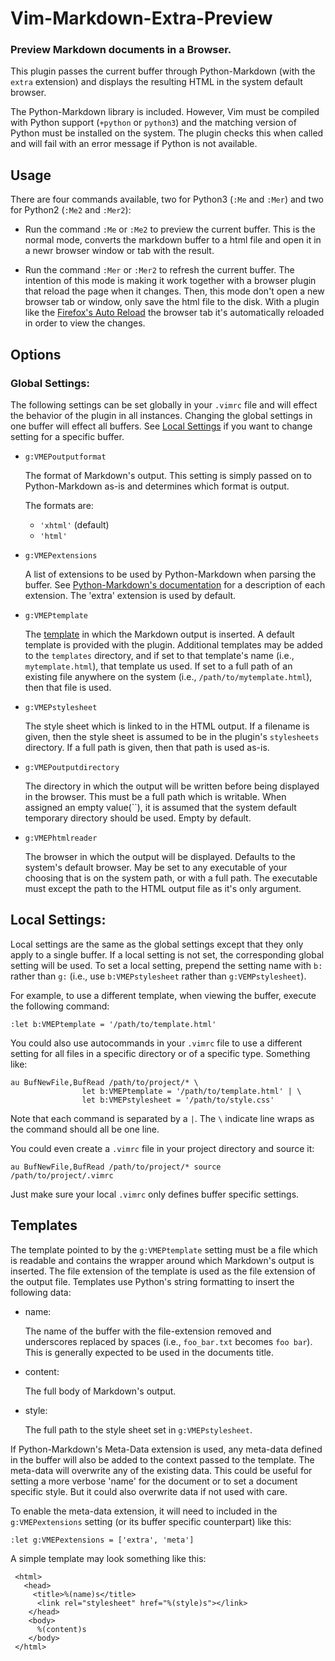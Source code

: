 # Vim-Markdown-Extra-Preview
### Preview Markdown documents in a Browser.

This plugin passes the current buffer through Python-Markdown (with the
`extra` extension) and displays the resulting HTML in the system default
browser.

The Python-Markdown library is included. However, Vim must be compiled with
Python support (`+python` or `python3`) and the matching version of Python must
be installed on the system. The plugin checks this when called and will fail
with an error message if Python is not available.

## Usage

There are four commands available, two for Python3 (`:Me` and `:Mer`) and two
for Python2 (`:Me2` and `:Mer2`):

* Run the command `:Me` or `:Me2` to preview the current buffer. This is the
  normal mode, converts the markdown buffer to a html file and open it in a newr
  browser window or tab with the result.

* Run the command `:Mer` or `:Mer2` to refresh the current buffer. The intention
  of this mode is making it work together with a browser plugin that reload the
  page when it changes. Then, this mode don't open a new browser tab or window,
  only save the html file to the disk. With a plugin like the
  [Firefox's  Auto Reload][far] the browser tab it's automatically reloaded in
  order to view the changes.

  [far]: https://addons.mozilla.org/en-US/firefox/addon/auto-reload/

## Options

### Global Settings:

The following settings can be set globally in your `.vimrc` file and will effect
the behavior of the plugin in all instances. Changing the global settings in
one buffer will effect all buffers. See [Local Settings](#local_settings) if you
want to change setting for a specific buffer.

* `g:VMEPoutputformat`

    The format of Markdown's output. This setting is simply passed on to
Python-Markdown as-is and determines which format is output.

    The formats are:

    -  `'xhtml'` (default)
    -  `'html'`


* `g:VMEPextensions`

    A list of extensions to be used by Python-Markdown when parsing the buffer.
See [Python-Markdown's documentation][pmd] for a description of each extension.
The 'extra' extension is used by default.

  [pmd]: http://packages.python.org/Markdow

* `g:VMEPtemplate`

    The [template](#templates) in which the Markdown output is inserted. A
default template is provided with the plugin. Additional templates may be added
to the `templates` directory, and if set to that template's name (i.e.,
`mytemplate.html`), that template us used. If set to a full path of an
existing file anywhere on the system (i.e., `/path/to/mytemplate.html`),
then that file is used.

* `g:VMEPstylesheet`

    The style sheet which is linked to in the HTML output. If a filename is
given, then the style sheet is assumed to be in the plugin's `stylesheets`
directory. If a full path is given, then that path is used as-is.

* `g:VMEPoutputdirectory`

    The directory in which the output will be written before being displayed
in the browser. This must be a full path which is writable. When assigned an
empty value(``), it is assumed that the system default temporary directory
should be used. Empty by default.

* `g:VMEPhtmlreader`

    The browser in which the output will be displayed. Defaults to the system's
default browser. May be set to any executable of your choosing that is on
the system path, or with a full path. The executable must except the path
to the HTML output file as it's only argument.

## Local Settings:

Local settings are the same as the global settings except that they only apply
to a single buffer. If a local setting is not set, the corresponding global
setting will be used. To set a local setting, prepend the setting name with
`b:` rather than `g:` (i.e., use `b:VMEPstylesheet` rather than
`g:VEMPstylesheet`).

For example, to use a different template, when viewing the buffer, execute
the following command:

    :let b:VMEPtemplate = '/path/to/template.html'

You could also use autocommands in your `.vimrc` file to use a different setting
for all files in a specific directory or of a specific type. Something like:

    au BufNewFile,BufRead /path/to/project/* \
                    let b:VMEPtemplate = '/path/to/template.html' | \
                    let b:VMEPstylesheet = '/path/to/style.css'

Note that each command is separated by a `|`. The `\` indicate line wraps as
the command should all be one line.

You could even create a `.vimrc` file in your project directory and source it:

    au BufNewFile,BufRead /path/to/project/* source /path/to/project/.vimrc

Just make sure your local `.vimrc` only defines buffer specific settings.

## Templates

The template pointed to by the `g:VMEPtemplate` setting must be a file which
is readable and contains the wrapper around which Markdown's output is inserted.
The file extension of the template is used as the file extension of the output
file. Templates use Python's string formatting to insert the following data:

* name:

    The name of the buffer with the file-extension removed and underscores
replaced by spaces (i.e., `foo_bar.txt` becomes `foo bar`). This is generally
expected to be used in the documents title.

* content:

    The full body of Markdown's output.

* style:

    The full path to the style sheet set in `g:VMEPstylesheet`.

If Python-Markdown's Meta-Data extension is used, any meta-data defined in the
buffer will also be added to the context passed to the template. The meta-data
will overwrite any of the existing data. This could be useful for setting a
more verbose 'name' for the document or to set a document specific style. But
it could also overwrite data if not used with care.

To enable the meta-data extension, it will need to included in the
`g:VMEPextensions` setting (or its buffer specific counterpart) like this:

    :let g:VMEPextensions = ['extra', 'meta']

A simple template may look something like this:

     <html>
       <head>
         <title>%(name)s</title>
          <link rel="stylesheet" href="%(style)s"></link>
        </head>
        <body>
          %(content)s
        </body>
     </html>


